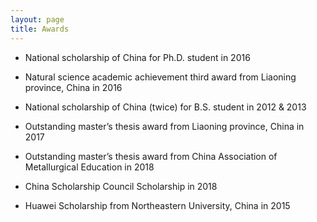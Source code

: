 ```yaml
---
layout: page
title: Awards
---
```



+ National scholarship of China for Ph.D. student in 2016

+ Natural science academic achievement third award from Liaoning province, China in 2016

+ National scholarship of China (twice) for B.S. student in 2012 & 2013

+ Outstanding master’s thesis award from Liaoning province, China in 2017

+ Outstanding master’s thesis award from China Association of Metallurgical Education in 2018

+ China Scholarship Council Scholarship in 2018

+ Huawei Scholarship from Northeastern University, China in 2015
